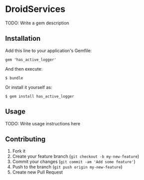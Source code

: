 # DroidServices

TODO: Write a gem description

## Installation

Add this line to your application's Gemfile:

    gem 'has_active_logger'

And then execute:

    $ bundle

Or install it yourself as:

    $ gem install has_active_logger

## Usage

TODO: Write usage instructions here

## Contributing

1. Fork it
2. Create your feature branch (`git checkout -b my-new-feature`)
3. Commit your changes (`git commit -am 'Add some feature'`)
4. Push to the branch (`git push origin my-new-feature`)
5. Create new Pull Request
